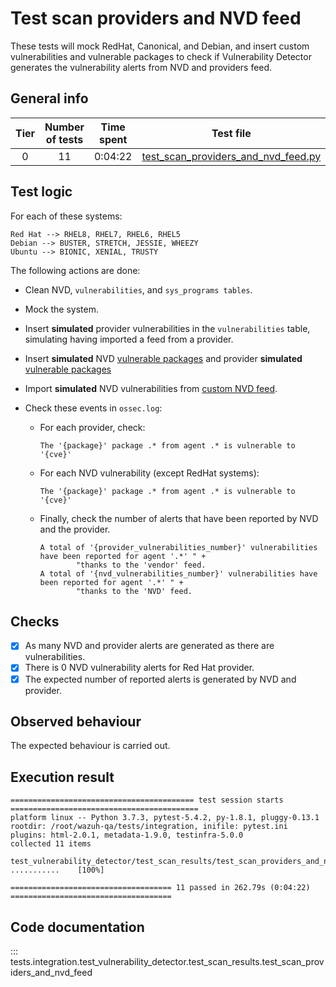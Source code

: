 # Test scan providers and NVD feed

These tests will mock RedHat, Canonical, and Debian, and insert custom vulnerabilities and vulnerable packages to
check if Vulnerability Detector generates the vulnerability alerts from NVD and providers feed.

## General info

|Tier | Number of tests | Time spent| Test file |
|:--:|:--:|:--:|:--:|
| 0 | 11 | 0:04:22 | [test_scan_providers_and_nvd_feed.py](../../test_scan_results/test_scan_providers_and_nvd_feed.py)|

## Test logic

For each of these systems:

```
Red Hat --> RHEL8, RHEL7, RHEL6, RHEL5
Debian --> BUSTER, STRETCH, JESSIE, WHEEZY
Ubuntu --> BIONIC, XENIAL, TRUSTY
```

The following actions are done:
- Clean NVD, `vulnerabilities`, and `sys_programs tables`.
- Mock the system.
- Insert **simulated** provider vulnerabilities in the `vulnerabilities` table, simulating having imported a feed from a
  provider.
- Insert **simulated** NVD [vulnerable packages](../../test_scan_results/data/vulnerabilities.json) and provider
  **simulated** [vulnerable packages](../../test_scan_results/data/vulnerabilities.json)
- Import **simulated** NVD vulnerabilities from [custom NVD feed](../../test_scan_results/data/custom_nvd_feed.json).
- Check these events in `ossec.log`:

  - For each provider, check:

    ```
    The '{package}' package .* from agent .* is vulnerable to '{cve}'
    ```

  - For each NVD vulnerability (except RedHat systems):

    ```
    The '{package}' package .* from agent .* is vulnerable to '{cve}'
    ```

  - Finally, check the number of alerts that have been reported by NVD and the provider.

    ```
    A total of '{provider_vulnerabilities_number}' vulnerabilities have been reported for agent '.*' " +
            "thanks to the 'vendor' feed.
    A total of '{nvd_vulnerabilities_number}' vulnerabilities have been reported for agent '.*' " +
            "thanks to the 'NVD' feed.
    ```

## Checks

- [x] As many NVD and provider alerts are generated as there are vulnerabilities.
- [x] There is 0 NVD vulnerability alerts for Red Hat provider.
- [x] The expected number of reported alerts is generated by NVD and provider.

## Observed behaviour

The expected behaviour is carried out.

## Execution result

```
========================================= test session starts ==========================================
platform linux -- Python 3.7.3, pytest-5.4.2, py-1.8.1, pluggy-0.13.1
rootdir: /root/wazuh-qa/tests/integration, inifile: pytest.ini
plugins: html-2.0.1, metadata-1.9.0, testinfra-5.0.0
collected 11 items

test_vulnerability_detector/test_scan_results/test_scan_providers_and_nvd_feed.py ...........    [100%]

==================================== 11 passed in 262.79s (0:04:22) ====================================
```


## Code documentation

::: tests.integration.test_vulnerability_detector.test_scan_results.test_scan_providers_and_nvd_feed
